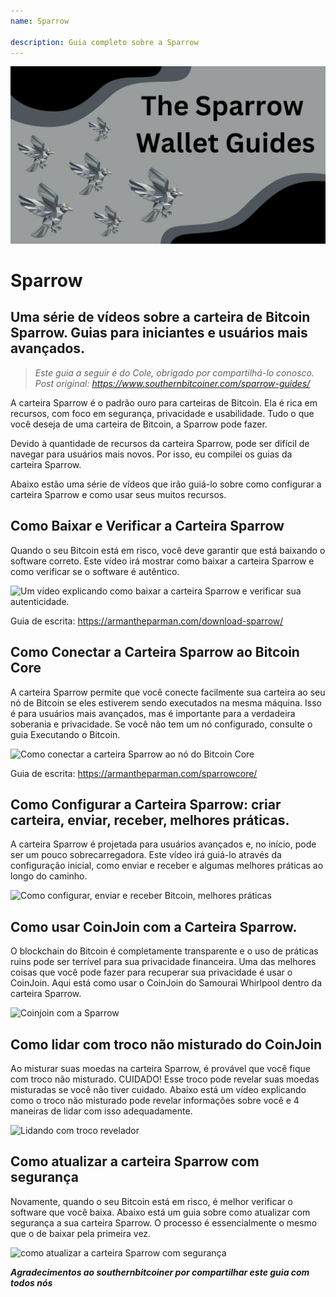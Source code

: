 ```yaml
---
name: Sparrow

description: Guia completo sobre a Sparrow
---
```


![capa](assets/cover.jpeg)

# Sparrow

## Uma série de vídeos sobre a carteira de Bitcoin Sparrow. Guias para iniciantes e usuários mais avançados.

> _Este guia a seguir é do Cole, obrigado por compartilhá-lo conosco. Post original: https://www.southernbitcoiner.com/sparrow-guides/_

A carteira Sparrow é o padrão ouro para carteiras de Bitcoin. Ela é rica em recursos, com foco em segurança, privacidade e usabilidade. Tudo o que você deseja de uma carteira de Bitcoin, a Sparrow pode fazer.

Devido à quantidade de recursos da carteira Sparrow, pode ser difícil de navegar para usuários mais novos. Por isso, eu compilei os guias da carteira Sparrow.

Abaixo estão uma série de vídeos que irão guiá-lo sobre como configurar a carteira Sparrow e como usar seus muitos recursos.

## Como Baixar e Verificar a Carteira Sparrow

Quando o seu Bitcoin está em risco, você deve garantir que está baixando o software correto. Este vídeo irá mostrar como baixar a carteira Sparrow e como verificar se o software é autêntico.

![Um vídeo explicando como baixar a carteira Sparrow e verificar sua autenticidade.](https://www.youtube.com/watch?v=MyDMvjGFdDE)

Guia de escrita: https://armantheparman.com/download-sparrow/

## Como Conectar a Carteira Sparrow ao Bitcoin Core

A carteira Sparrow permite que você conecte facilmente sua carteira ao seu nó de Bitcoin se eles estiverem sendo executados na mesma máquina. Isso é para usuários mais avançados, mas é importante para a verdadeira soberania e privacidade. Se você não tem um nó configurado, consulte o guia Executando o Bitcoin.

![Como conectar a carteira Sparrow ao nó do Bitcoin Core](https://www.youtube.com/watch?v=9Aw6OAXxE_Y)

Guia de escrita: https://armantheparman.com/sparrowcore/

## Como Configurar a Carteira Sparrow: criar carteira, enviar, receber, melhores práticas.

A carteira Sparrow é projetada para usuários avançados e, no início, pode ser um pouco sobrecarregadora. Este vídeo irá guiá-lo através da configuração inicial, como enviar e receber e algumas melhores práticas ao longo do caminho.

![Como configurar, enviar e receber Bitcoin, melhores práticas](https://youtu.be/7QCKSPIq0Ac)

## Como usar CoinJoin com a Carteira Sparrow.

O blockchain do Bitcoin é completamente transparente e o uso de práticas ruins pode ser terrível para sua privacidade financeira. Uma das melhores coisas que você pode fazer para recuperar sua privacidade é usar o CoinJoin. Aqui está como usar o CoinJoin do Samourai Whirlpool dentro da carteira Sparrow.

![Coinjoin com a Sparrow](https://youtu.be/p24SxLI1ews)

## Como lidar com troco não misturado do CoinJoin

Ao misturar suas moedas na carteira Sparrow, é provável que você fique com troco não misturado. CUIDADO! Esse troco pode revelar suas moedas misturadas se você não tiver cuidado. Abaixo está um vídeo explicando como o troco não misturado pode revelar informações sobre você e 4 maneiras de lidar com isso adequadamente.

![Lidando com troco revelador](https://youtu.be/dnzZtgNQS0g)

## Como atualizar a carteira Sparrow com segurança

Novamente, quando o seu Bitcoin está em risco, é melhor verificar o software que você baixa. Abaixo está um guia sobre como atualizar com segurança a sua carteira Sparrow. O processo é essencialmente o mesmo que o de baixar pela primeira vez.

![como atualizar a carteira Sparrow com segurança](https://youtu.be/IThaolnDgSo)

**_Agradecimentos ao southernbitcoiner por compartilhar este guia com todos nós_**
